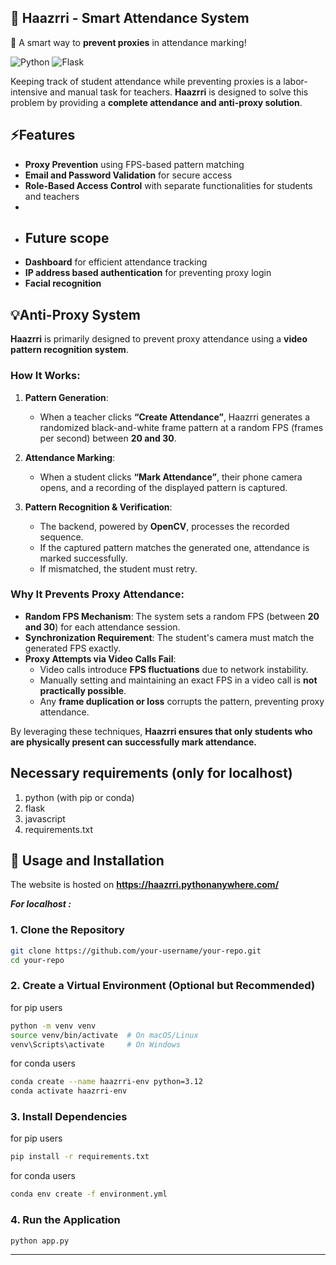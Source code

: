 ## 🚀 Haazrri - Smart Attendance System  
📌 A smart way to **prevent proxies** in attendance marking!

![Python](https://img.shields.io/badge/Python-3.12-blue?style=for-the-badge)  ![Flask](https://img.shields.io/badge/Flask-3.1-lightgreeny?style=for-the-badge) 


Keeping track of student attendance while preventing proxies is a labor-intensive and manual task for teachers. **Haazrri** is designed to solve this problem by providing a **complete attendance and anti-proxy solution**.


## ⚡Features

- **Proxy Prevention** using FPS-based pattern matching  
- **Email and Password Validation** for secure access  
- **Role-Based Access Control** with separate functionalities for students and teachers
- 
- ## Future scope
- **Dashboard** for efficient attendance tracking
- **IP address based authentication** for preventing proxy login
- **Facial recognition** 

## 💡Anti-Proxy System

**Haazrri** is primarily designed to prevent proxy attendance using a **video pattern recognition system**.

### How It Works:

1. **Pattern Generation**:  
   - When a teacher clicks **“Create Attendance”**, Haazrri generates a randomized black-and-white frame pattern at a random FPS (frames per second) between **20 and 30**.
   
2. **Attendance Marking**:  
   - When a student clicks **“Mark Attendance”**, their phone camera opens, and a recording of the displayed pattern is captured.

3. **Pattern Recognition & Verification**:  
   - The backend, powered by **OpenCV**, processes the recorded sequence.  
   - If the captured pattern matches the generated one, attendance is marked successfully.  
   - If mismatched, the student must retry.

### Why It Prevents Proxy Attendance:

- **Random FPS Mechanism**: The system sets a random FPS (between **20 and 30**) for each attendance session.  
- **Synchronization Requirement**: The student's camera must match the generated FPS exactly.  
- **Proxy Attempts via Video Calls Fail**:  
  - Video calls introduce **FPS fluctuations** due to network instability.  
  - Manually setting and maintaining an exact FPS in a video call is **not practically possible**.  
  - Any **frame duplication or loss** corrupts the pattern, preventing proxy attendance.

By leveraging these techniques, **Haazrri ensures that only students who are physically present can successfully mark attendance.**


## Necessary requirements (only for localhost)
1. python (with pip or conda)
2. flask
3. javascript 
4. requirements.txt

##  🔧 Usage and Installation

The website is hosted on **https://haazrri.pythonanywhere.com/**

***For localhost :***

### **1. Clone the Repository**  
```bash
git clone https://github.com/your-username/your-repo.git
cd your-repo
```

### **2. Create a Virtual Environment (Optional but Recommended)**  
for pip users
```bash
python -m venv venv
source venv/bin/activate  # On macOS/Linux
venv\Scripts\activate     # On Windows
```
for conda users
```bash
conda create --name haazrri-env python=3.12
conda activate haazrri-env
```

### **3. Install Dependencies**  
for pip users
```bash
pip install -r requirements.txt
```

for conda users
```bash
conda env create -f environment.yml
```

### **4. Run the Application**  
```bash
python app.py
``` 

---


